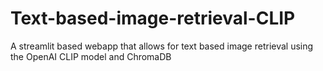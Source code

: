 # Text-based-image-retrieval-CLIP
A streamlit based webapp that allows for text based image retrieval using the OpenAI CLIP model and ChromaDB
